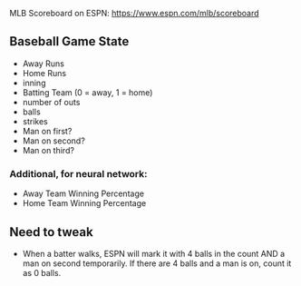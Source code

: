 MLB Scoreboard on ESPN: https://www.espn.com/mlb/scoreboard

## Baseball Game State
- Away Runs
- Home Runs
- inning
- Batting Team (0 = away, 1 = home)
- number of outs
- balls
- strikes
- Man on first?
- Man on second?
- Man on third?

### Additional, for neural network:
- Away Team Winning Percentage
- Home Team Winning Percentage

## Need to tweak
- When a batter walks, ESPN will mark it with 4 balls in the count AND a man on second temporarily. If there are 4 balls and a man is on, count it as 0 balls.